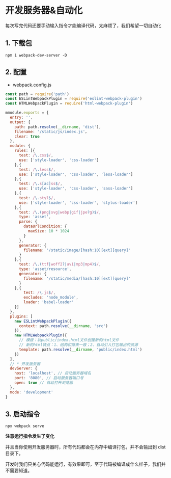 # 开发服务器&自动化

每次写完代码还要手动输入指令才能编译代码，太麻烦了，我们希望一切自动化

## 1. 下载包

```npm i webpack-dev-server -D```

## 2. 配置

- webpack.config.js

```js
const path = require('path')
const ESLintWebpackPlugin = require('eslint-webpack-plugin')
const HTMLWebpackPlugin = require('html-webpack-plugin')

mmodule.exports = {
  entry: '',
  output: {
    path: path.resolve(__dirname, 'dist'),
    filename: '/static/js/index.js'，
    clear: true
  },
  module: {
    rules: [{
      test: /\.css$/,
      use: ['style-loader', 'css-loader']
    },{
      test: /\.less$/,
      use: ['style-loader', 'css-loader', 'less-loader']
    },{
      test: /\.s[ac]ss$/,
      use: ['style-loader', 'css-loader', 'sass-loader']
    },{
      test: /\.styl$/,
      use: ['style-loader', 'css-loader', 'stylus-loader']
    },{
      test: /\.(png|svg|webp|gif|jpe?g)$/,
      type: 'asset',
      parse: {
        dataUrlCondition: {
          maxSize: 10 * 1024
        }
      },
      generator: {
        filename: '/static/image/[hash:10][ext][query]'
      }
    },{
      test: /\.(ttf|woff2?|avi|mp3|mp4)$/,
      type: 'asset/resource',
      generator: {
        filename: '/static/media/[hash:10][ext][query]'
      }
    },{
        test: /\.js$/,
        excludes: 'node_module',
        loader: 'babel-loader'
    }]
  },
  plugins: [
    new ESLintWebpackPlugin({
      context: path.resolve(__dirname, 'src')
    }),
    new HTMLWebpackPlugin({
      // 模板：以public/index.html文件创建新的html文件
      // 新的html特点：1、结构和原来一致；2、自动引入打包输出的资源
      template: path.resolve(__dirname, 'public/index.html')
    })
  ],
  // * 开发服务器
  devServer: {
    host: 'localhost', // 启动服务器域名
    port: '8080', // 启动服务器端口号
    open: true // 自动打开浏览器
  },
  mode: 'development'
}
```

## 3. 启动指令

```npx webpack serve```

**注意运行指令发生了变化**

并且当你使用开发服务器时，所有代码都会在内存中编译打包，并不会输出到 dist 目录下。

开发时我们只关心代码能运行，有效果即可，至于代码被编译成什么样子，我们并不需要知道。